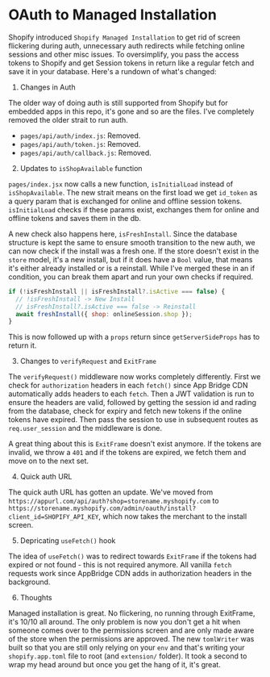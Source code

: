 # OAuth to Managed Installation

Shopify introduced `Shopify Managed Installation` to get rid of screen flickering during auth, unnecessary auth redirects while fetching online sessions and other misc issues. To oversimplify, you pass the access tokens to Shopify and get Session tokens in return like a regular fetch and save it in your database. Here's a rundown of what's changed:

1. Changes in Auth

The older way of doing auth is still supported from Shopify but for embedded apps in this repo, it's gone and so are the files. I've completely removed the older strait to run auth.

- `pages/api/auth/index.js`: Removed.
- `pages/api/auth/token.js`: Removed.
- `pages/api/auth/callback.js`: Removed.

2. Updates to `isShopAvailable` function

`pages/index.jsx` now calls a new function, `isInitialLoad` instead of `isShopAvailable`. The new strait means on the first load we get `id_token` as a query param that is exchanged for online and offline session tokens. `isInitialLoad` checks if these params exist, exchanges them for online and offline tokens and saves them in the db.

A new check also happens here, `isFreshInstall`. Since the database structure is kept the same to ensure smooth transition to the new auth, we can now check if the install was a fresh one. If the store doesn't exist in the `store` model, it's a new install, but if it does have a `Bool` value, that means it's either already installed or is a reinstall. While I've merged these in an if condition, you can break them apart and run your own checks if required.

```javascript
if (!isFreshInstall || isFreshInstall?.isActive === false) {
  // !isFreshInstall -> New Install
  // isFreshInstall?.isActive === false -> Reinstall
  await freshInstall({ shop: onlineSession.shop });
}
```

This is now followed up with a `props` return since `getServerSideProps` has to return it.

3. Changes to `verifyRequest` and `ExitFrame`

The `verifyRequest()` middleware now works completely differently. First we check for `authorization` headers in each `fetch()` since App Bridge CDN automatically adds headers to each `fetch`. Then a JWT validation is run to ensure the headers are valid, followed by getting the session id and rading from the database, check for expiry and fetch new tokens if the online tokens have expired. Then pass the session to use in subsequent routes as `req.user_session` and the middleware is done.

A great thing about this is `ExitFrame` doesn't exist anymore. If the tokens are invalid, we throw a `401` and if the tokens are expired, we fetch them and move on to the next set.

4. Quick auth URL

The quick auth URL has gotten an update. We've moved from `https://appurl.com/api/auth?shop=storename.myshopify.com` to `https://storename.myshopify.com/admin/oauth/install?client_id=SHOPIFY_API_KEY`, which now takes the merchant to the install screen.

5. Depricating `useFetch()` hook

The idea of `useFetch()` was to redirect towards `ExitFrame` if the tokens had expired or not found - this is not required anymore. All vanilla `fetch` requests work since AppBridge CDN adds in authorization headers in the background.

6. Thoughts

Managed installation is great. No flickering, no running through ExitFrame, it's 10/10 all around. The only problem is now you don't get a hit when someone comes over to the permissions screen and are only made aware of the store when the permissions are approved. The new `tomlWriter` was built so that you are still only relying on your `env` and that's writing your `shopify.app.toml` file to root (and `extension/` folder). It took a second to wrap my head around but once you get the hang of it, it's great.
